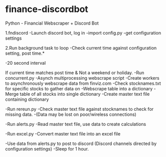 # finance-discordbot
Python - Financial Webscraper + Discord Bot

1.fndiscord
-Launch discord bot, log in
-import config.py
  -get configuration settings
  
2.Run background task to loop
-Check current time against configuration setting, post time.*

  -20 second interval
  
If current time matches post time & Not a weekend or holiday.
  -Run concurrent.py
    -Asynch multiprocessing webscrape script
    -Create workers to asynchronously webscrape data from finviz.com
    -Check stocknames.txt for specific stocks to gather data on
    -Webscrape table into a dictionary
    -Merge table of all stocks into single dictionary
    -Create master text file containing dictionary
  
  -Run rereun.py
    -Check master text file against stocknames to check for missing data.
    -(Data may be lost on poor/wireless connections)
   
  -Run alerts.py
    -Read master text file, use data to create calculations
   
  -Run excel.py
    -Convert master text file into an excel file
  
  -Use data from alerts.py to post to discord (Discord channels directed by configuration settings)
  -Sleep for 1 hour.
